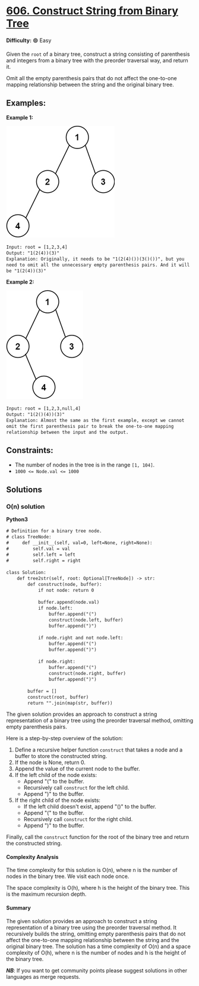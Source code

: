 # [606. Construct String from Binary Tree](https://leetcode.com/problems/construct-string-from-binary-tree/)

**Difficulty:** :green_circle: Easy

Given the `root` of a binary tree, construct a string consisting of parenthesis and integers from a binary tree with the preorder traversal way, and return it.

Omit all the empty parenthesis pairs that do not affect the one-to-one mapping relationship between the string and the original binary tree.


## Examples:

**Example 1:**

![087_01.jpg](./resources/087_01.jpg)

```
Input: root = [1,2,3,4]
Output: "1(2(4))(3)"
Explanation: Originally, it needs to be "1(2(4)())(3()())", but you need to omit all the unnecessary empty parenthesis pairs. And it will be "1(2(4))(3)"
```

**Example 2:**

![087_02.jpg](./resources/087_02.jpg)

```
Input: root = [1,2,3,null,4]
Output: "1(2()(4))(3)"
Explanation: Almost the same as the first example, except we cannot omit the first parenthesis pair to break the one-to-one mapping relationship between the input and the output.
```


## Constraints:

- The number of nodes in the tree is in the range `[1, 104]`.
- `1000 <= Node.val <= 1000`


## Solutions

### O(n) solution 

**Python3**

```python3
# Definition for a binary tree node.
# class TreeNode:
#     def __init__(self, val=0, left=None, right=None):
#         self.val = val
#         self.left = left
#         self.right = right

class Solution:
    def tree2str(self, root: Optional[TreeNode]) -> str:
        def construct(node, buffer):
            if not node: return 0

            buffer.append(node.val)
            if node.left:
                buffer.append("(")
                construct(node.left, buffer)
                buffer.append(")")

            if node.right and not node.left:
                buffer.append("(")
                buffer.append(")")

            if node.right:
                buffer.append("(")
                construct(node.right, buffer)
                buffer.append(")")

        buffer = []
        construct(root, buffer)
        return "".join(map(str, buffer))
```

The given solution provides an approach to construct a string representation of a binary tree using the preorder traversal method, omitting empty parenthesis pairs.

Here is a step-by-step overview of the solution:

1. Define a recursive helper function `construct` that takes a node and a buffer to store the constructed string.
2. If the node is None, return 0.
3. Append the value of the current node to the buffer.
4. If the left child of the node exists:
   - Append "(" to the buffer.
   - Recursively call `construct` for the left child.
   - Append ")" to the buffer.
5. If the right child of the node exists:
   - If the left child doesn't exist, append "()" to the buffer.
   - Append "(" to the buffer.
   - Recursively call `construct` for the right child.
   - Append ")" to the buffer.

Finally, call the `construct` function for the root of the binary tree and return the constructed string.

#### Complexity Analysis

The time complexity for this solution is O(n), where n is the number of nodes in the binary tree. We visit each node once.

The space complexity is O(h), where h is the height of the binary tree. This is the maximum recursion depth.

#### Summary

The given solution provides an approach to construct a string representation of a binary tree using the preorder traversal method. It recursively builds the string, omitting empty parenthesis pairs that do not affect the one-to-one mapping relationship between the string and the original binary tree. The solution has a time complexity of O(n) and a space complexity of O(h), where n is the number of nodes and h is the height of the binary tree.

***NB***: If you want to get community points please suggest solutions in other languages as merge requests.
